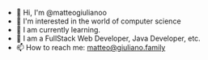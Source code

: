 - 👋 Hi, I'm @matteogiulianoo
- 👀 I'm interested in the world of computer science
- 🌱 I am currently learning.
- 📘 I am a FullStack Web Developer, Java Developer, etc.
- 📫 How to reach me: matteo@giuliano.family

<!---
matteogiulianoo/matteogiulianoo is a ✨ special ✨ repository because its `README.md` (this file) appears on your GitHub profile.
You can click the Preview link to take a look at your changes.
--->
